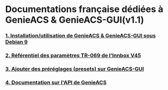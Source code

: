 # Documentations française dédiées à GenieACS & GenieACS-GUI(v1.1)
### [1. Installation/utilisation de GenieACS & GenieACS-GUI sous Debian 9](/installation-debian9.md)
### [2. Référentiel des paramètres TR-069 de l’Innbox V45](/innbox_v45.md)
### [3. Ajouter des préréglages (presets) sur GenieACS-GUI](/genieacs-gui-NewPreset.md)
### [4. Documentation sur l'API de GenieACS](/genieacs-api.md)
